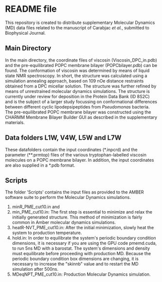 # README file 
This repository is created to distribute supplementary Molecular Dynamics (MD) data files related to the manuscript of Carabjac *et al.*, submitted to Biophysical Journal. 

## Main Directory
In the main directory, the coordinate files of viscosin (Viscosin_DPC_in.pdb) and the pre-equilibrated POPC membrane bilayer (POPCbilayer.pdb) can be found. 
The conformation of viscosin was determined by means of liquid state NMR spectroscopy. In short, the structure was calculated using a simulation annealing approach, based on 109 nOe distance restraints obtained from a DPC micellar solution. The structure was further refined by means of unrestrained molecular dynamics simulations. The structure is currently under review for deposition in the Protein Data Bank (ID 8S2C) and is the subject of a larger study focussing on conformational differences between different cyclic lipodepsipeptides from *Pseudomonas* bacteria. 
The pre-equilibrated POPC membrane bilayer was constructed using the CHARMM Membrane Bilayer Builder GUI as described in the supplementary materials. 

## Data folders L1W, V4W, L5W and L7W
These datafolders contain the input coordinates (*.inpcrd) and the parameter (**.prmtop) files of the various tryptophan-labelled viscosin molecules on a POPC membrane bilayer. In addition, the input coordinates are also supplied in a *.pdb format.

## Scripts
The folder 'Scripts' contains the input files as provided to the AMBER software suite to perform the Molecular Dynamics simulations. 
1. minR_PME_cut10.in and
2. min_PME_cut10.in: The first step is essential to minimize and relax the initially generated structure. This method of minimization is fairly common in Amber molecular dynamics simulations.
3. heatR-NVT_PME_cut10.in: After the initial minimization, slowly heat the system to production temperature.
4. hold.in: In order to equilibrate the system's periodic boundary condition dimensions, it is necessary if you are using the GPU code pmemd.cuda, to run 5ns MD with a barostat. The system's dimensions and density must equilibrate before proceeding with production MD. Because the periodic boundary condition box dimensions are changing, it is necessary to increase the "skinnb" value and to restart the MD simulation after 500ns. 
5. MDeqNPT_PME_cut10.in: Production Molecular Dynamics simulation. 

